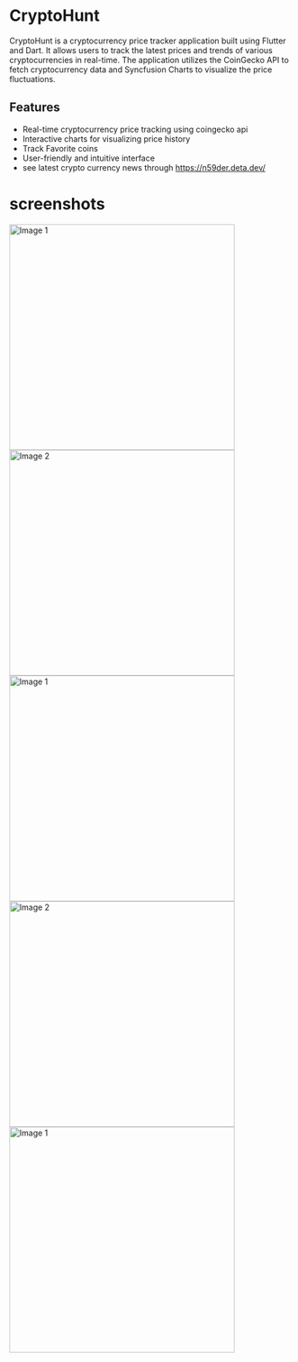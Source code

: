 # CryptoHunt 

CryptoHunt is a cryptocurrency price tracker application built using Flutter and Dart. It allows users to track the latest prices and trends of various cryptocurrencies in real-time. The application utilizes the CoinGecko API to fetch cryptocurrency data and Syncfusion Charts to visualize the price fluctuations.

## Features 
* Real-time cryptocurrency price tracking using coingecko api
* Interactive charts for visualizing price history
* Track Favorite coins 
* User-friendly and intuitive interface
* see latest crypto currency news through https://n59der.deta.dev/

# screenshots 
<div>
  <img src="./screenshots/home_page.jpeg" alt="Image 1" width="400" style="display: inline-block;">
  <img src="./screenshots/view_coin.jpeg" alt="Image 2" width="400" style="display: inline-block;">
</div>
<div>
  <img src="./screenshots/coin_page.jpeg" alt="Image 1" width="400" style="display: inline-block;">
  <img src="./screenshots/wishlist_page.jpeg" alt="Image 2" width="400" style="display: inline-block;">
</div>
<div>
  <img src="./screenshots/news_page.jpeg" alt="Image 1" width="400" style="display: inline-block;align-items:center;justify-items:center">
</div>
